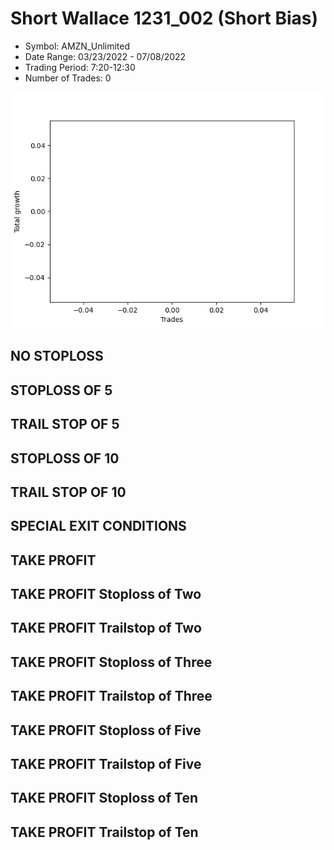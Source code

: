 # Short Wallace 1231_002 (Short Bias)
- Symbol: AMZN_Unlimited
- Date Range: 03/23/2022 - 07/08/2022
- Trading Period: 7:20-12:30
- Number of Trades: 0

![Plot](ShortWallace1231_002AMZN_Unlimited(ShortBias).png)
## NO STOPLOSS









## STOPLOSS OF 5









## TRAIL STOP OF 5









## STOPLOSS OF 10









## TRAIL STOP OF 10









## SPECIAL EXIT CONDITIONS 


## TAKE PROFIT






## TAKE PROFIT Stoploss of Two






## TAKE PROFIT Trailstop of Two






## TAKE PROFIT Stoploss of Three






## TAKE PROFIT Trailstop of Three






## TAKE PROFIT Stoploss of Five






## TAKE PROFIT Trailstop of Five






## TAKE PROFIT Stoploss of Ten






## TAKE PROFIT Trailstop of Ten




